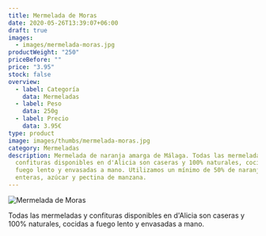 ```yaml
---
title: Mermelada de Moras
date: 2020-05-26T13:39:07+06:00
draft: true
images:
  - images/mermelada-moras.jpg
productWeight: "250"
priceBefore: ""
price: "3.95"
stock: false
overview:
  - label: Categoría
    data: Mermeladas
  - label: Peso
    data: 250g
  - label: Precio
    data: 3.95€
type: product
image: images/thumbs/mermelada-moras.jpg
category: Mermeladas
description: Mermelada de naranja amarga de Málaga. Todas las mermeladas y
  confituras disponibles en d'Alicia son caseras y 100% naturales, cocidas a
  fuego lento y envasadas a mano. Utilizamos un mínimo de 50% de naranjas
  enteras, azúcar y pectina de manzana.
---
```

![Mermelada de Moras](/images/mermelada-moras.jpg "Mermelada de Moras")

Todas las mermeladas y confituras disponibles en d'Alicia son caseras y 100% naturales, cocidas a fuego lento y envasadas a mano.
